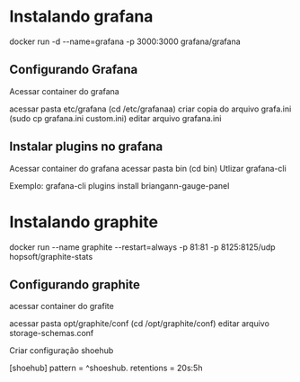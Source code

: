# Instalando grafana

docker run -d --name=grafana -p 3000:3000 grafana/grafana

## Configurando Grafana

Acessar container do grafana

acessar pasta etc/grafana (cd /etc/grafanaa)
criar copia do arquivo grafa.ini (sudo cp grafana.ini custom.ini)
editar arquivo grafana.ini

## Instalar plugins no grafana

Acessar container do grafana
acessar pasta bin (cd bin)
Utlizar grafana-cli

Exemplo: grafana-cli plugins install briangann-gauge-panel

# Instalando graphite

docker run --name graphite --restart=always -p 81:81 -p 8125:8125/udp hopsoft/graphite-stats

## Configurando graphite

acessar container do grafite

acessar pasta opt/graphite/conf (cd /opt/graphite/conf)
editar arquivo storage-schemas.conf

Criar configuração shoehub

[shoehub]
pattern = ^shoeshub\.
retentions = 20s:5h

